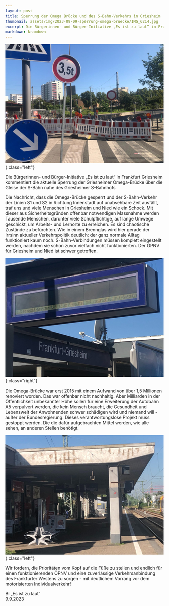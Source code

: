 ```yaml
---
layout: post
title: Sperrung der Omega Brücke und des S-Bahn-Verkehrs in Griesheim
thumbnail: assets/img/2023-09-09-sperrung-omega-bruecke/IMG_6214.jpg
excerpt: Die Bürgerinnen- und Bürger-Initiative „Es ist zu laut“ in Frankfurt Griesheim kommentiert die aktuelle Sperrung der Griesheimer Omega-Brücke über die Gleise der S-Bahn nahe des Griesheimer S-Bahnhofs
markdown: kramdown
---
```

![Sperrung der Omega-Brücke in Griesheim](/assets/img/2023-09-09-sperrung-omega-bruecke/IMG_6214.jpg){:class="left"}

Die Bürgerinnen- und Bürger-Initiative „Es ist zu laut“ in Frankfurt Griesheim kommentiert die aktuelle Sperrung der Griesheimer Omega-Brücke über die Gleise der S-Bahn nahe des Griesheimer S-Bahnhofs

Die Nachricht, dass die Omega-Brücke gesperrt und der S-Bahn-Verkehr der Linien S1 und S2 in Richtung Innenstadt auf unabsehbare Zeit ausfällt, traf uns und viele Menschen in Griesheim und Nied wie ein Schock. Mit dieser aus Sicherheitsgründen offenbar notwendigen Massnahme werden Tausende Menschen, darunter viele Schulpflichtige, auf lange Umwege geschickt, um Arbeits- und Lernorte zu erreichen. Es sind chaotische Zustände zu befürchten. 
Wie in einem Brennglas wird hier gerade der Irrsinn aktueller Verkehrspolitik deutlich: der ganz normale Alltag funktioniert kaum noch. S-Bahn-Verbindungen müssen komplett eingestellt werden, nachdem sie schon zuvor vielfach nicht funktionierten. Der ÖPNV für Griesheim und Nied ist schwer getroffen.

![Sperrung des Bahn-Verkehrs in Griesheim](/assets/img/2023-09-09-sperrung-omega-bruecke/signal-2023-09-09-102137_005.jpeg){:class="right"}

Die Omega-Brücke war erst 2015 mit einem Aufwand von über 1,5 Millionen renoviert worden. Das war offenbar nicht nachhaltig. Aber Milliarden in der Öffentlichkeit unbekannter Höhe sollen für eine Erweiterung der Autobahn A5 verpulvert werden, die kein Mensch braucht, die Gesundheit und Lebenswelt der Anwohnenden schwer schädigen wird und niemand will - außer der Bundesregierung. Dieses verantwortungslose Projekt muss gestoppt werden. Die die dafür aufgebrachten Mittel werden, wie alle sehen, an anderen Stellen benötigt.

![Verlassene Bahnsteige am S-Bahnhof Griesheim](/assets/img/2023-09-09-sperrung-omega-bruecke/signal-2023-09-09-102137_004.jpeg){:class="left"}

Wir fordern, die Prioritäten vom Kopf auf die Füße zu stellen und endlich für einen funktionierenden ÖPNV und eine zuverlässige Verkehrsanbindung des Frankfurter Westens zu sorgen - mit deutlichem Vorrang vor dem motorisierten Individualverkehr!

BI „Es ist zu laut“<br/>
9.9.2023
